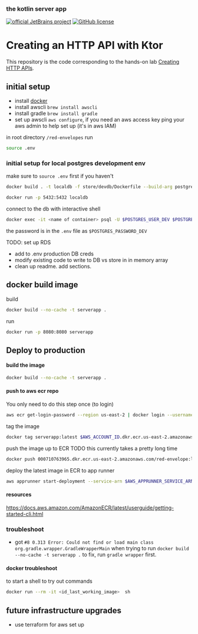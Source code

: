 ### the kotlin server app

[![official JetBrains project](https://jb.gg/badges/official.svg)](https://confluence.jetbrains.com/display/ALL/JetBrains+on+GitHub)
[![GitHub license](https://img.shields.io/badge/license-Apache%20License%202.0-blue.svg?style=flat)](https://www.apache.org/licenses/LICENSE-2.0)


# Creating an HTTP API with Ktor

This repository is the code corresponding to the hands-on lab [Creating HTTP APIs](https://ktor.io/docs/creating-http-apis.html).


## initial setup
- install [docker](https://docs.docker.com/get-docker/)
- install awscli `brew install awscli`
- install gradle `brew install gradle`
- set up awscli `aws configure`, if you need an aws access key ping your aws admin to help set up (it's in aws IAM)

in root directory `/red-envelopes` run
```bash
source .env
```

### initial setup for local postgres development env
make sure to `source .env` first if you haven't

```bash
docker build . -t localdb -f store/devdb/Dockerfile --build-arg postgres_user=$POSTGRES_USER_DEV --build-arg postgres_password=$POSTGRES_PASSWORD_DEV --build-arg postgres_db=$POSTGRES_DB_DEV
```

```bash
docker run -p 5432:5432 localdb
```

connect to the db with interactive shell
```bash
docker exec -it <name of container> psql -U $POSTGRES_USER_DEV $POSTGRES_DB_DEV
```
the password is in the `.env` file as `$POSTGRES_PASSWORD_DEV`

TODO: set up RDS
- add to .env production DB creds
- modify existing code to write to DB vs store in in memory array
- clean up readme. add sections. 




## docker build image
build 
```bash
docker build --no-cache -t serverapp .
```
run
```bash
docker run -p 8080:8080 serverapp
```


## Deploy to production
#### build the image
```bash
docker build --no-cache -t serverapp .
```

#### push to aws ecr repo
You only need to do this step once (to login)
```bash
aws ecr get-login-password --region us-east-2 | docker login --username AWS --password-stdin $AWS_ACCOUNT_ID.dkr.ecr.us-east-2.amazonaws.com
```
tag the image
```bash
docker tag serverapp:latest $AWS_ACCOUNT_ID.dkr.ecr.us-east-2.amazonaws.com/red-envelope:latest
```
push the image up to ECR
TODO this currently takes a pretty long time
```bash
docker push 000710763965.dkr.ecr.us-east-2.amazonaws.com/red-envelope:latest
```
deploy the latest image in ECR to app runner
```bash
aws apprunner start-deployment --service-arn $AWS_APPRUNNER_SERVICE_ARN
```


#### resources
https://docs.aws.amazon.com/AmazonECR/latest/userguide/getting-started-cli.html

### troubleshoot
- got 
```#8 0.313 Error: Could not find or load main class org.gradle.wrapper.GradleWrapperMain```
  when trying to run `docker build --no-cache -t serverapp .` to fix, run `gradle wrapper` first.  
  
#### docker troubleshoot
to start a shell to try out commands 
```bash
docker run --rm -it <id_last_working_image>  sh     
```

## future infrastructure upgrades
- use terraform for aws set up


